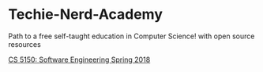 # Techie-Nerd-Academy
Path to a free self-taught education in Computer Science! with open source resources

[CS 5150: Software Engineering
Spring 2018](https://www.cs.cornell.edu/courses/cs5150/2018sp/lectures)
